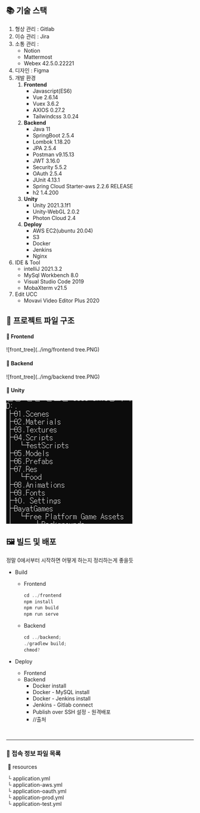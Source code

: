 ## 📚 기술 스택

1. 형상 관리 : Gitlab
2. 이슈 관리 : Jira
3. 소통 관리 : 
   - Notion 
   - Mattermost
   - Webex 42.5.0.22221
4. 디자인 : Figma
5. 개발 환경
   1. **Frontend**
      - Javascript(ES6)
      - Vue 2.6.14
      - Vuex 3.6.2
      - AXIOS 0.27.2
      - Tailwindcss 3.0.24
   2. **Backend**
      - Java 11
      - SpringBoot 2.5.4
      - Lombok 1.18.20
      - JPA 2.5.4
      - Postman v9.15.13
      - JWT 3.16.0
      - Security 5.5.2
      - OAuth 2.5.4
      - JUnit 4.13.1
      - Spring Cloud Starter-aws 2.2.6 RELEASE
      - h2 1.4.200
   3. **Unity**
      - Unity 2021.3.1f1
      - Unity-WebGL 2.0.2
      - Photon Cloud 2.4
   4. **Deploy**
      - AWS EC2(ubuntu 20.04)
      - S3
      - Docker
      - Jenkins
      - Nginx
6. IDE & Tool
   - intelliJ 2021.3.2
   - MySql Workbench 8.0
   - Visual Studio Code 2019
   - MobaXterm v21.5
7. Edit UCC 
   - Movavi Video Editor Plus 2020



## 💾 프로젝트 파일 구조

#### 🎨 Frontend
![front_tree](../img/frontend tree.PNG)



#### 🧶 Backend
![front_tree](../img/backend tree.PNG)



#### 🧵 Unity
![front_tree](../img/Unity.PNG)



## 🖼 빌드 및 배포

정말 0에서부터 시작하면 어떻게 하는지 정리하는게 좋을듯

- Build
  - Frontend
  
    ``` javascript
    cd ../frontend
    npm install
    npm run build
    npm run serve
    ```
  
  - Backend
  
    ``` java
    cd ../backend;
    ./gradlew build;
    chmod?
    ```
  
- Deploy
  - Frontend
  - Backend
    - Docker install
    - Docker - MySQL install
    - Docker - Jenkins install
    - Jenkins - Gitlab connect
    - Publish over SSH 설정 - 원격배포
    - //출처

<br/>

---

### 📑 접속 정보 파일 목록

​	📁 resources

​		└ application.yml <br/>
​		└ application-aws.yml <br/>
​		└ application-oauth.yml <br/>
​		└ application-prod.yml <br/>
​		└ application-test.yml <br/>

